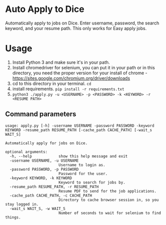 # Auto Apply to Dice

Automatically apply to jobs on Dice. Enter username, password, the search keyword, and your resume path. This only works for Easy apply jobs.

# Usage

1. Install Python 3 and make sure it's in your path.
1. Install chromedriver for selenium, you can put it in your path or in this directory, you need the proper version for your install of chrome - https://sites.google.com/chromium.org/driver/downloads
1. cd to this directory in your terminal. `cd`
1. install requirements. `pip install -r requirements.txt`
1. `python3 ./apply.py -u <USERNAME> -p <PASSWORD> -k <KEYWORD> -r <RESUME PATH>`

## Command parameters

```
usage: apply.py [-h] -username USERNAME -password PASSWORD -keyword KEYWORD -resume_path RESUME_PATH [-cache_path CACHE_PATH] [-wait_s WAIT_S]

Automatically apply for jobs on Dice.

optional arguments:
  -h, --help            show this help message and exit
  -username USERNAME, -u USERNAME
                        Username to login as.
  -password PASSWORD, -p PASSWORD
                        Password for the user.
  -keyword KEYWORD, -k KEYWORD
                        Keyword to search for jobs by.
  -resume_path RESUME_PATH, -r RESUME_PATH
                        Resume PDF to send for the job applications.
  -cache_path CACHE_PATH, -c CACHE_PATH
                        Directory to cache browser session in, so you stay logged in.
  -wait_s WAIT_S, -w WAIT_S
                        Number of seconds to wait for selenium to find things.
```
